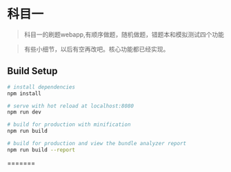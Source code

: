 # 科目一

> 科目一的刷题webapp,有顺序做题，随机做题，错题本和模拟测试四个功能

> 有些小细节，以后有空再改吧。核心功能都已经实现。

## Build Setup

``` bash
# install dependencies
npm install

# serve with hot reload at localhost:8080
npm run dev

# build for production with minification
npm run build

# build for production and view the bundle analyzer report
npm run build --report
```
=======
